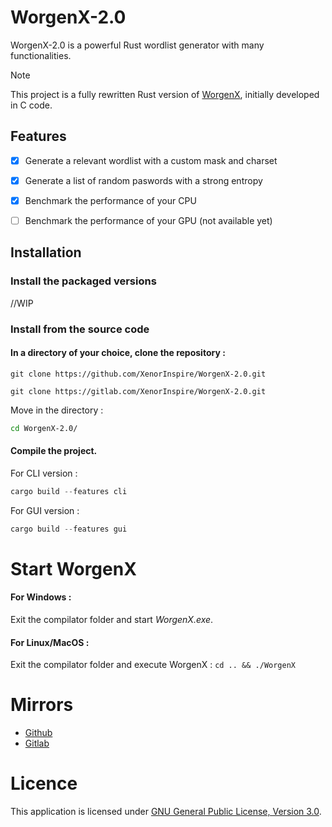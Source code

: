 # WorgenX-2.0

WorgenX-2.0 is a powerful Rust wordlist generator with many functionalities.<br>
> [!NOTE]  
> This project is a fully rewritten Rust version of <a href="https://github.com/XenorInspire/WorgenX">WorgenX</a>, initially developed in C code.



## Features

- [x] Generate a relevant wordlist with a custom mask and charset
- [x] Generate a list of random paswords with a strong entropy
- [x] Benchmark the performance of your CPU
- [ ] Benchmark the performance of your GPU (not available yet)


## Installation


### Install the packaged versions

//WIP

### Install from the source code

#### In a directory of your choice, clone the repository :  
```git
git clone https://github.com/XenorInspire/WorgenX-2.0.git
```
```git
git clone https://gitlab.com/XenorInspire/WorgenX-2.0.git
```
Move in the directory :  
```bash
cd WorgenX-2.0/
```
#### Compile the project.

For CLI version : 
```rust
cargo build --features cli
```

For GUI version : 
```rust
cargo build --features gui
```

# Start WorgenX

#### For Windows :

Exit the compilator folder and start *WorgenX.exe*.

#### For Linux/MacOS :

Exit the compilator folder and execute WorgenX :
`cd .. && ./WorgenX`

# Mirrors

- <a href="https://github.com/XenorInspire/WorgenX-2.0">Github</a>
- <a href="https://gitlab.com/XenorInspire/WorgenX-2.0">Gitlab</a>

# Licence

This application is licensed under [GNU General Public License, Version 3.0].

[GNU General Public License, Version 3.0]:
 http://www.gnu.org/licenses/gpl-3.0-standalone.html
